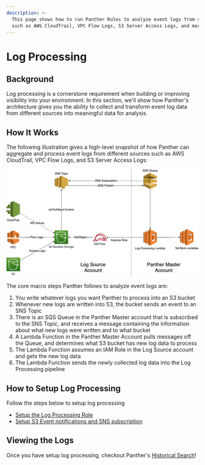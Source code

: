 ```yaml
---
description: >-
  This page shows how to run Panther Rules to analyze event logs from sources
  such as AWS CloudTrail, VPC Flow Logs, S3 Server Access Logs, and more.
---
```


# Log Processing

## Background

Log processing is a cornerstone requirement when building or improving visibility into your environment. In this section, we'll show how Panther's architecture gives you the ability to collect and transform event log data from different sources into meaningful data for analysis.

## **How It Works**

The following illustration gives a high-level snapshot of how Panther can aggregate and process event logs from different sources such as AWS CloudTrail, VPC Flow Logs, and S3 Server Access Logs:

![](../../.gitbook/assets/logprocessingingestion-4.jpg)

The core macro steps Panther follows to analyze event logs are:

1. You write whatever logs you want Panther to process into an S3 bucket
2. Whenever new logs are written into S3, the bucket sends an event to an SNS Topic
3. There is an SQS Queue in the Panther Master account that is subscribed to the SNS Topic, and receives a message containing the information about what new logs were written and to what bucket
4. A Lambda Function in the Panther Master Account pulls messages off the Queue, and determines what S3 bucket has new log data to process
5. The Lambda Function assumes an IAM Role in the Log Source account and gets the new log data
6. The Lambda Function sends the newly collected log data into the Log Processing pipeline

## **How to Setup Log Processing**

Follow the steps below to setup log processing

- [Setup the Log Processing Role](iam-setup.md)
- [Setup S3 Event notifications and SNS subscription](notifications-setup.md)

## Viewing the Logs

Once you have setup log processing, checkout Panther's [Historical Search](../../historical-search/untitled.md)!
